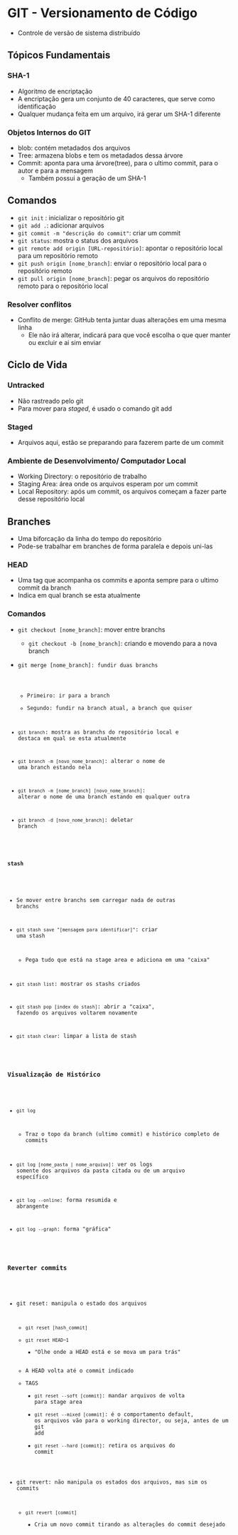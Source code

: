 # GIT - Versionamento de Código
- Controle de versão de sistema distribuído

## Tópicos Fundamentais

### SHA-1
- Algoritmo de encriptação
- A encriptação gera um conjunto de 40 caracteres, que serve como identificação
- Qualquer mudança feita em um arquivo, irá gerar um SHA-1 diferente

### Objetos Internos do GIT
- blob: contém metadados dos arquivos
- Tree: armazena blobs e tem os metadados dessa árvore
- Commit: aponta para uma árvore(tree), para o ultimo commit, para o autor e para a mensagem
  - Também possui a geração de um SHA-1

## Comandos
- <code>git init</code> : inicializar o repositório git
- <code>git add .</code>: adicionar arquivos
- <code>git commit -m "descrição do commit"</code>: criar um commit
- <code>git status</code>: mostra o status dos arquivos
- <code>git remote add origin [URL-repositório]</code>: apontar o repositório local para um repositório remoto
- <code>git push origin [nome_branch]</code>: enviar o repositório local para o repositório remoto
- <code>git pull origin [nome_branch]</code>: pegar os arquivos do repositório remoto para o repositório local

### Resolver conflitos
- Conflito de merge: GitHub tenta juntar duas alterações em uma mesma linha
  - Ele não irá alterar, indicará para que você escolha o que quer manter ou excluir e ai sim enviar

## Ciclo de Vida
### Untracked
- Não rastreado pelo git
- Para mover para _staged_, é usado o comando git add

### Staged
- Arquivos aqui, estão se preparando para fazerem parte de um commit

### Ambiente de Desenvolvimento/ Computador Local
- Working Directory: o repositório de trabalho
- Staging Area: área onde os arquivos esperam por um commit
- Local Repository: após um commit, os arquivos começam a fazer parte desse repositório local

## Branches
- Uma biforcação da linha do tempo do repositório
- Pode-se trabalhar em branches de forma paralela e depois uni-las

### HEAD
- Uma tag que acompanha os commits e aponta sempre para o ultimo commit da branch
- Indica em qual branch se esta atualmente

### Comandos
- <code>git checkout [nome_branch]</code>: mover entre branchs
  - <code>git checkout -b [nome_branch]</code>: criando e movendo para a nova branch

- <code>git merge [nome_branch]: fundir duas branchs
  - Primeiro: ir para a branch
  - Segundo: fundir na branch atual, a branch que quiser

- <code>git branch</code>: mostra as branchs do repositório local e destaca em qual se esta atualmente

- <code>git branch -m [novo_nome_branch]</code>: alterar o nome de uma branch estando nela

- <code>git branch -m [nome_branch] [novo_nome_branch]</code>: alterar o nome de uma branch estando em qualquer outra

- <code>git branch -d [novo_nome_branch]</code>: deletar branch

#### stash
- Se mover entre branchs sem carregar nada de outras branchs

- <code>git stash save "[mensagem para identificar]"</code>: criar uma stash
  - Pega tudo que está na stage area e adiciona em uma "caixa"

- <code>git stash list</code>: mostrar os stashs criados

- <code>git stash pop [index do stash]</code>: abrir a "caixa", fazendo os arquivos voltarem novamente

- <code>git stash clear</code>: limpar a lista de stash

### Visualização de Histórico
- <code>git log</code>
  - Traz o topo da branch (ultimo commit) e histórico completo de commits

- <code>git log [nome_pasta | nome_arquivo]</code>: ver os logs somente dos arquivos da pasta citada ou de um arquivo específico

- <code>git log --online</code>: forma resumida e abrangente

- <code>git log --graph</code>: forma "gráfica"

### Reverter commits
- git reset: manipula o estado dos arquivos
  - <code>git reset [hash_commit]</code>
  - <code>git reset HEAD~1</code>
    - "Olhe onde a HEAD está e se mova um para trás"
  - A HEAD volta até o commit indicado
  - TAGS
    - <code>git reset --soft [commit]</code>: mandar arquivos de volta para stage area
    - <code>git reset --mixed [commit]</code>: é o comportamento default, os arquivos vão para o working director, ou seja, antes de um git add
    - <code>git reset --hard [commit]</code>: retira os arquivos do commit

- git revert: não manipula os estados dos arquivos, mas sim os commits
  - <code>git revert [commit]</code>
    - Cria um novo commit tirando as alterações do commit desejado